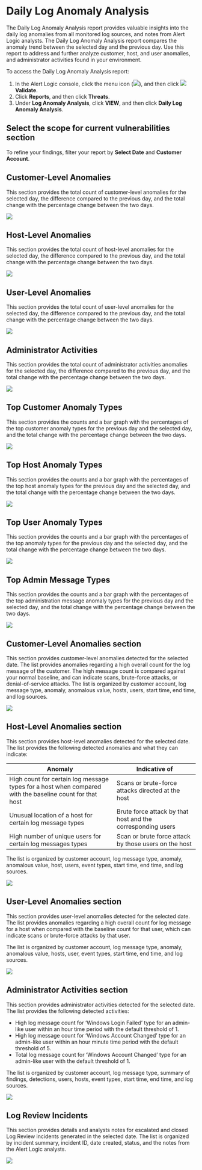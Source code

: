 # Daily Log Anomaly Analysis

The Daily Log Anomaly Analysis report provides valuable insights into the daily log anomalies from all monitored log sources, and notes from Alert Logic analysts. The Daily Log Anomaly Analysis report compares the anomaly trend between the selected day and the previous day. Use this report to address and further analyze  customer, host, and user anomalies, and administrator activities found in your environment.

To access the Daily Log Anomaly Analysis report:

1. In the Alert Logic console, click the menu icon (![](../../../../Resources/Images/dashboard/menu-icon.png)), and then click ![](../../../../Resources/Images/dashboard/validate-icon.png)**Validate**.
2. Click **Reports**, and then click **Threats**.
3. Under **Log Anomaly Analysis**, click **VIEW**, and then click **Daily Log Anomaly Analysis**.

## Select the scope for current vulnerabilities section

To refine your findings, filter your report by **Select Date** and **Customer Account**.

## Customer-Level Anomalies

This section provides the total count  of customer-level anomalies for the selected day, the difference compared to the previous day, and the total change with the percentage change between the two days.

![](../../../../Resources/Images/Reports/anomalie-reports/customer-level-anomalies.png)

## Host-Level Anomalies

This section provides the total count  of host-level anomalies for the selected day, the difference compared to the previous day, and the total change with the percentage change between the two days.

![](../../../../Resources/Images/Reports/anomalie-reports/host-level-anomalies.png)

## User-Level Anomalies

This section provides the total count  of user-level anomalies for the selected day, the difference  compared to the previous day, and the total change with the percentage change between the two days.

![](../../../../Resources/Images/Reports/anomalie-reports/user-level-anomalies.png)

## Administrator Activities

This section provides the total count  of administrator activities anomalies for the selected day, the difference  compared to the previous day, and the total change with the percentage change between the two days.

![](../../../../Resources/Images/Reports/anomalie-reports/administrator-activities.png)

## Top Customer Anomaly Types

This section provides the counts and a bar graph with the percentages of the top customer anomaly types for the previous day and the selected day, and the total change with the percentage change between the two days.

![](../../../../Resources/Images/Reports/anomalie-reports/top-customer-anomaly-types.png)

## Top Host Anomaly Types

This section provides the counts and a bar graph with the percentages of the top host anomaly types for the previous day and the selected day, and the total change with the percentage change between the two days.

![](../../../../Resources/Images/Reports/anomalie-reports/top-host-anomaly-types.png)

## Top User Anomaly Types

This section provides the counts and a bar graph with the percentages of the top anomaly types for the previous day and the selected day, and the total change with the percentage change between the two days.

![](../../../../Resources/Images/Reports/anomalie-reports/top-user-anomaly-types.png)

## Top Admin Message Types

This section provides the counts and a bar graph with the percentages of the top administration message anomaly types for the previous day and the selected day, and the total change with the percentage change between the two days.

![](../../../../Resources/Images/Reports/anomalie-reports/top-admin-message-types.png)

## Customer-Level Anomalies section

This section provides customer-level anomalies detected for the selected date. The list provides anomalies regarding a high overall count for the log message of the customer. The high message count is compared against your normal baseline, and can indicate scans, brute-force attacks, or denial-of-service attacks. The list is organized by customer account, log message type, anomaly, anomalous value, hosts, users, start time, end time, and log sources.

![](../../../../Resources/Images/Reports/anomalie-reports/customer-level-anomalies-list.png)

## Host-Level Anomalies section

This section provides host-level anomalies detected for the selected date. The list provides the following detected anomalies and what they can indicate:

| Anomaly | Indicative of  |
|---|---|
| High count  for certain log message types   for a host when compared with the baseline count for that host | Scans or brute-force attacks directed at the host |
| Unusual location of a host for certain log message types | Brute force attack by that host and the corresponding users |
| High number of unique users for certain log messages types | Scan or brute force attack by those users on the host |

The list is organized by customer account, log message type, anomaly, anomalous value, host, users, event types, start time, end time, and log sources.

![](../../../../Resources/Images/Reports/anomalie-reports/host-level-anomalies-list.png)

## User-Level Anomalies section

This section provides user-level anomalies detected for the selected date. The list provides anomalies regarding a high overall count for log message for a host when compared with the baseline count for that user, which can indicate scans or brute-force attacks by that user.

The list is organized by customer account, log message type, anomaly, anomalous value, hosts, user, event types, start time, end time, and log sources.

![](../../../../Resources/Images/Reports/anomalie-reports/user-level-anomalies-list.png)

## Administrator Activities section

This section provides administrator activities detected for the selected date. The list provides the following detected activities:

* High log message count for ‘Windows Login Failed’ type for an admin-like user within an hour time period with the default threshold of 1.
* High  log message count for ‘Windows Account Changed’ type  for an admin-like user within an hour minute time period with the default threshold of 5.
* Total log message count for ‘Windows Account Changed’ type for an admin-like user with the default threshold of 1.

The list is organized by customer account, log message type, summary of findings, detections, users, hosts, event types, start time, end time, and log sources.

![](../../../../Resources/Images/Reports/anomalie-reports/administrator-activities-list.png)

## Log Review Incidents

This section provides details and analysts notes for escalated and closed Log Review incidents generated in the selected date. The list is organized by incident summary, incident ID, date created, status, and the notes from the Alert Logic analysts.

![](../../../../Resources/Images/Reports/anomalie-reports/log-review-incidents.png)
